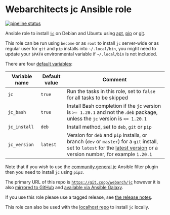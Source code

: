 # Webarchitects jc Ansible role 

[![pipeline status](https://git.coop/webarch/jc/badges/main/pipeline.svg)](https://git.coop/webarch/jc/-/commits/main)

Ansible role to install [`jc`](https://github.com/kellyjonbrazil/jc) on Debian and Ubuntu using [apt](https://github.com/kellyjonbrazil/jc/releases), [pip](https://pypi.org/project/jc/) or [git](https://github.com/kellyjonbrazil/jc). 

This role can be run using `become` or as `root` to install `jc` server-wide or as regular user for `git` and `pip` installs into `~/.local/bin`, you might need to update your `$PATH` environmental variable if `~/.local/bin` is not included.

There are four [default variables](defaults/main.yml):

| Variable name        | Default value    | Comment                                                                                                                                                                                                                           |
|----------------------|------------------|-----------------------------------------------------------------------------------------------------------------------------------------------------------------------------------------------------------------------------------|
| `jc`                 | `true`           | Run the tasks in this role, set to `false` for all tasks to be skipped                                                                                                                                                            |
| `jc_bash`            | `true`           | Install Bash completion if the `jc` version is `>= 1.20.1` and not the .`deb` package, unless the `jc` version is `<= 1.20.1`                                                                                                     |
| `jc_install`         | `deb`            | Install method, set to `deb`, `git` or `pip`                                                                                                                                                                                      |
| `jc_version`         | `latest`         | Version for `deb` and `pip` installs, or branch (`dev` or `master`) for a `git` install, set to `latest` for the [latest version](https://github.com/kellyjonbrazil/jc/releases/latest) or a version number, for example `1.20.1` |

Note that if you wish to use the [community.general.jc](https://blog.kellybrazil.com/2020/08/30/parsing-command-output-in-ansible-with-jc/) Ansible filter plugin then you need to install `jc` using `pip3`.

The primary URL of this repo is [`https://git.coop/webarch/jc`](https://git.coop/webarch/jc) however it is also [mirrored to GitHub](https://github.com/webarch-coop/ansible-role-jc) and [available via Ansible Galaxy](https://galaxy.ansible.com/chriscroome/jc).

If you use this role please use a tagged release, see [the release notes](https://git.coop/webarch/jc/-/releases).

This role can also be used with the [localhost repo](https://git.coop/webarch/localhost) to install `jc` locally.
